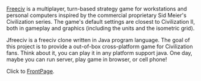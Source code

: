[Freeciv](http://en.wikipedia.org/wiki/Freeciv) is a multiplayer, turn-based strategy game for workstations and personal computers inspired by the commercial proprietary Sid Meier's Civilization series. The game's default settings are closest to Civilization II, both in gameplay and graphics (including the units and the isometric grid).

Jfreeciv is a freeciv clone written in Java program language. The goal of this project is to provide a out-of-box cross-platform game for Civilization fans. Think about it, you can play it in any platform support java. One day, maybe you can run server, play game in browser, or cell phone!

Click to [FrontPage](FrontPage.md).